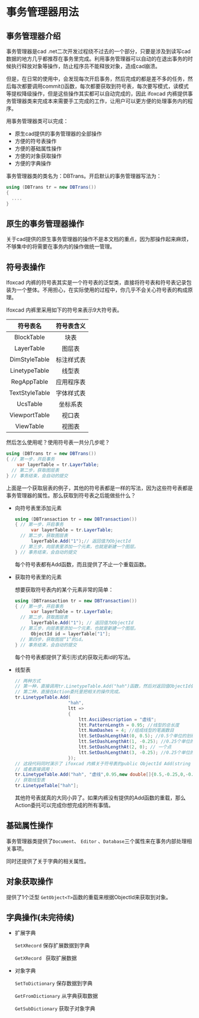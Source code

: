# 事务管理器用法

## 事务管理器介绍

事务管理器是cad .net二次开发过程绕不过去的一个部分，只要是涉及到读写cad数据的地方几乎都推荐在事务里完成。利用事务管理器可以自动的在退出事务的时候执行释放对象等操作，防止程序员不能释放对象，造成cad崩溃。

但是，在日常的使用中，会发现每次开启事务，然后完成的都是差不多的任务，然后每次都要调用commit()函数，每次都要获取到符号表，每次要写模式，读模式等提权降级操作，但是这些操作其实都可以自动完成的，因此 ifoxcad 内裤提供事务管理器类来完成本来需要手工完成的工作，让用户可以更方便的处理事务内的程序。

用事务管理器类可以完成：

- 原生cad提供的事务管理器的全部操作
- 方便的符号表操作
- 方便的基础属性操作
- 方便的对象获取操作
- 方便的字典操作

事务管理器类的类名为：DBTrans。开启默认的事务管理器写法为：

```c#
using (DBTrans tr = new DBTrans())
{
  ....
}
```

## 原生的事务管理器操作

关于cad提供的原生事务管理器的操作不是本文档的重点，因为那操作起来麻烦，不够集中的将需要在事务内的操作做统一管理。

## 符号表操作

Ifoxcad 内裤的符号表其实是一个符号表的泛型类，直接将符号表和符号表记录包装为一个整体。不用担心，在实际使用的过程中，你几乎不会关心符号表的构成原理。

Ifoxcad 内裤里采用如下的符号来表示9大符号表。

|    符号表名    | 符号表含义 |
| :------------: | :--------: |
|   BlockTable   |    块表    |
|   LayerTable   |   图层表   |
| DimStyleTable  | 标注样式表 |
| LinetypeTable  |   线型表   |
|  RegAppTable   | 应用程序表 |
| TextStyleTable | 字体样式表 |
|    UcsTable    |  坐标系表  |
| ViewportTable  |   视口表   |
|   ViewTable    |   视图表   |

然后怎么使用呢？使用符号表一共分几步呢？

```c#
using (DBTrans tr = new DBTrans()) 
{ // 第一步，开启事务
  	var layerTable = tr.LayerTable;
  // 第二步，获取图层表
} // 事务结束，会自动的提交
```

上面是一个获取层表的例子，其他的符号表都是一样的写法，因为这些符号表都是事务管理器的属性。那么获取到符号表之后能做些什么？

- 向符号表里添加元素

  ```c#
  using (DBTransaction tr = new DBTransaction()) 
  { // 第一步，开启事务
    	var layerTable = tr.LayerTable;
    // 第二步，获取图层表
    	layerTable.Add("1");// 返回值为ObjectId
    // 第三步，向层表里添加一个元素，也就是新建一个图层。
  } // 事务结束，会自动的提交
  ```

  每个符号表都有Add函数，而且提供了不止一个重载函数。

- 获取符号表里的元素

  想要获取符号表内的某个元素非常的简单：

  ```c#
  using (DBTransaction tr = new DBTransaction()) 
  { // 第一步，开启事务
    	var layerTable = tr.LayerTable;
    // 第二步，获取图层表
    	layerTable.Add("1"); // 返回值为ObjectId
    // 第三步，向层表里添加一个元素，也就是新建一个图层。
    	ObjectId id = layerTable["1"];
    // 第四步，获取图层“1”的id。
  } // 事务结束，会自动的提交
  ```

  每个符号表都提供了索引形式的获取元素id的写法。

- 线型表

  ```c#
  // 两种方式
  // 第一种，直接调用tr.LinetypeTable.Add("hah")函数，然后对返回值ObjectId做具体的操作。
  // 第二种，直接在Action委托里把相关的操作完成。
  tr.LinetypeTable.Add(
                      "hah",
                      ltt => 
                      {
                          ltt.AsciiDescription = "虚线";
                          ltt.PatternLength = 0.95; //线型的总长度
                          ltt.NumDashes = 4; //组成线型的笔画数目
                          ltt.SetDashLengthAt(0, 0.5); //0.5个单位的划线
                          ltt.SetDashLengthAt(1, -0.25); //0.25个单位的空格
                          ltt.SetDashLengthAt(2, 0); // 一个点
                          ltt.SetDashLengthAt(3, -0.25); //0.25个单位的空格
                      });
  // 这段代码同时演示了 ifoxcad 内裤关于符号表的public ObjectId Add(string name, Action<TRecord> action)这个函数的用法。
  // 或者直接调用：
  tr.LinetypeTable.Add("hah", "虚线",0.95,new double[]{0.5,-0.25,0,-0.25});
  // 获取线型表
  tr.LinetypeTable["hah"];
  ```

  其他符号表就真的大同小异了。如果内裤没有提供的Add函数的重载，那么Action委托可以完成你想完成的所有事情。

## 基础属性操作

事务管理器类提供了`Document`、 `Editor` 、`Database`三个属性来在事务内部处理相关事项。

同时还提供了关于字典的相关属性。

## 对象获取操作

提供了1个泛型 `GetObject<T>`函数的重载来根据ObjectId来获取到对象。

## 字典操作(未完待续)

- 扩展字典

  `SetXRecord` 保存扩展数据到字典

  `GetXRecord ` 获取扩展数据

- 对象字典

  `SetToDictionary` 保存数据到字典

  `GetFromDictionary` 从字典获取数据

  `GetSubDictionary` 获取子对象字典

